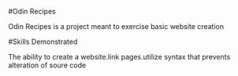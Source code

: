 #Odin Recipes

Odin Recipes is a project meant to exercise basic website creation 

#Skills Demonstrated

The ability to create a website.link pages.utilize syntax that prevents alteration of soure code
